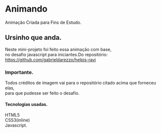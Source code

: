 # Animando
Animação Criada para Fins de Estudo.

## Ursinho que anda.
Neste mini-projeto foi feito essa animação com base,<br>
no desafio javascript para iniciantes.Do repositório:<br>
https://github.com/gabrieldarezzo/helpjs-ravi

### Importante.
Todos créditos de imagem vai para o repositório citado acima que forneceu elas,<br>
para que pudesse ser feito o desafio.

#### Tecnologias usadas.
HTML5<br>
CSS3(inline)<br>
Javascript.
